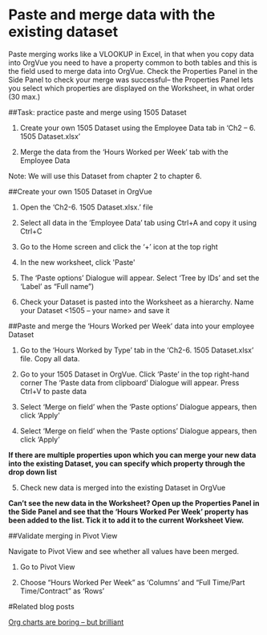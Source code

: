 # Paste and merge data with the existing dataset

Paste merging works like a VLOOKUP in Excel, in that when you copy data into OrgVue you need to have a property common to both tables and this is the field used to merge data into OrgVue.
Check the Properties Panel in the Side Panel to check your merge was successful– the Properties Panel lets you select which properties are displayed on the Worksheet, in what order (30 max.)  

##Task: practice paste and merge using 1505 Dataset

1) Create your own 1505 Dataset using the Employee Data tab in ‘Ch2 – 6. 1505 Dataset.xlsx’ 

2) Merge the data from the ‘Hours Worked per Week’ tab with the Employee Data

Note: We will use this Dataset from chapter 2 to chapter 6.

##Create your own 1505 Dataset in OrgVue
1) Open the ‘Ch2-6. 1505 Dataset.xlsx.’ file

2) Select all data in the ‘Employee Data’ tab using Ctrl+A and copy it using Ctrl+C

3) Go to the Home screen and click the ‘+’ icon at the top right

4) In the new worksheet, click 'Paste'

5) The ‘Paste options’ Dialogue will appear. Select ‘Tree by IDs’ and set the ‘Label’ as “Full name”)

6) Check your Dataset is pasted into the Worksheet as a hierarchy. Name your Dataset <1505 – your name> and save it


##Paste and merge the ‘Hours Worked per Week’ data into your employee Dataset

1) Go to the ‘Hours Worked by Type’ tab in the ‘Ch2-6. 1505 Dataset.xlsx’ file. Copy all data.



2) Go to your 1505 Dataset in OrgVue. Click ‘Paste’ in the top right-hand corner
The ‘Paste data from clipboard’ Dialogue will appear. Press Ctrl+V to paste data



3) Select ‘Merge on field’ when the ‘Paste options’ Dialogue appears, then click ‘Apply’


4) Select ‘Merge on field’ when the ‘Paste options’ Dialogue appears, then click ‘Apply’

**If there are multiple properties upon which you can merge your new data into the existing Dataset, you can specify which property through the drop down list**

5) Check new data is merged into the existing Dataset in OrgVue

**Can’t see the new data in the Worksheet?
Open up the Properties Panel in the Side Panel and see that the ‘Hours Worked Per Week’ property has been added to the list. Tick it to add it to the current Worksheet View.**

##Validate merging in Pivot View

Navigate to Pivot View and see whether all values have been merged.

1) Go to Pivot View 

2) Choose “Hours Worked Per Week” as ‘Columns’ and “Full Time/Part Time/Contract” as ‘Rows’ 

#Related blog posts

[Org charts are boring – but brilliant](http://blog.orgvue.com/org-charts-are-boring-but-brilliant-3/)















